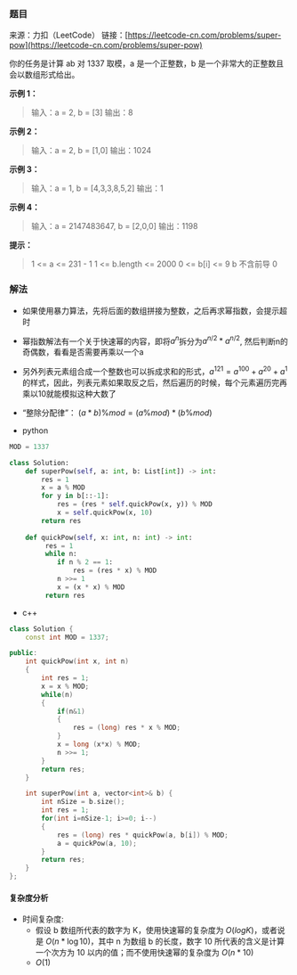 ### 题目
来源：力扣（LeetCode）
链接：[https://leetcode-cn.com/problems/super-pow](https://leetcode-cn.com/problems/super-pow)

你的任务是计算 ab 对 1337 取模，a 是一个正整数，b 是一个非常大的正整数且会以数组形式给出。

 

**示例 1：**
>输入：a = 2, b = [3]
>输出：8

**示例 2：**
>输入：a = 2, b = [1,0]
>输出：1024

**示例 3：**
>输入：a = 1, b = [4,3,3,8,5,2]
>输出：1

**示例 4：**
>输入：a = 2147483647, b = [2,0,0]
>输出：1198


**提示：**
>1 <= a <= 231 - 1
>1 <= b.length <= 2000
>0 <= b[i] <= 9
>b 不含前导 0


### 解法
* 如果使用暴力算法，先将后面的数组拼接为整数，之后再求幂指数，会提示超时
* 幂指数解法有一个关于快速幂的内容，即将$a^n$拆分为$a^{n/2} *  a^{n/2}$, 然后判断n的奇偶数，看看是否需要再乘以一个a
* 另外列表元素组合成一个整数也可以拆成求和的形式，$a^{121} =a^{100}+a^{20}+a^{1}$的样式，因此，列表元素如果取反之后，然后遍历的时候，每个元素遍历完再乘以10就能模拟这种大数了
* “整除分配律”： $(a*b)\% mod = (a\%mod) * (b\%mod)$



* python
```python
MOD = 1337

class Solution:
    def superPow(self, a: int, b: List[int]) -> int:
        res = 1
        x = a % MOD
        for y in b[::-1]:
            res = (res * self.quickPow(x, y)) % MOD
            x = self.quickPow(x, 10)
        return res
    
    def quickPow(self, x: int, n: int) -> int:
         res = 1
         while n:
            if n % 2 == 1:
                res = (res * x) % MOD
            n >>= 1
            x = (x * x) % MOD
         return res
```

* c++
```cpp
class Solution {
    const int MOD = 1337;

public:
    int quickPow(int x, int n)
    {
        int res = 1;
        x = x % MOD;
        while(n)
        {
            if(n&1)
            {
                res = (long) res * x % MOD;
            }
            x = long (x*x) % MOD;
            n >>= 1;
        }
        return res;
    }

    int superPow(int a, vector<int>& b) {
        int nSize = b.size();
        int res = 1;
        for(int i=nSize-1; i>=0; i--)
        {
            res = (long) res * quickPow(a, b[i]) % MOD;
            a = quickPow(a, 10); 
        }
        return res;
    }
};
```


#### 复杂度分析
* 时间复杂度:
	* 假设 b 数组所代表的数字为 K，使用快速幂的复杂度为 $O(logK)$，或者说是 $O(n * \log{10})$，其中 n 为数组 b 的长度，数字 10 所代表的含义是计算一个次方为 10 以内的值；而不使用快速幂的复杂度为 $O(n*10)$
	* $O(1)$ 
